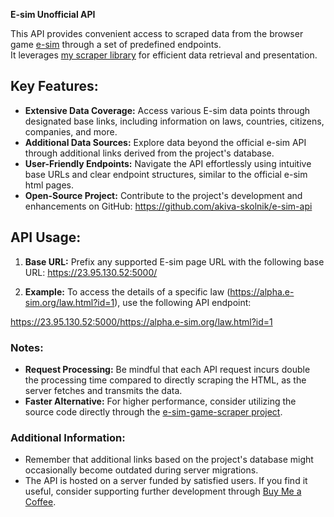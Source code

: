 **E-sim Unofficial API**

This API provides convenient access to scraped data from the browser game [e-sim](https://alpha.e-sim.org) through a set
of predefined endpoints.  
It leverages [my scraper library](https://pypi.org/project/e-sim-game-scraper/) for efficient data retrieval and
presentation.

## Key Features:

* **Extensive Data Coverage:** Access various E-sim data points through designated base links, including information on
  laws, countries, citizens, companies, and more.
* **Additional Data Sources:** Explore data beyond the official e-sim API through additional links derived from the
  project's database.
* **User-Friendly Endpoints:** Navigate the API effortlessly using intuitive base URLs and clear endpoint structures,
  similar to the official e-sim html pages.
* **Open-Source Project:** Contribute to the project's development and enhancements on
  GitHub: https://github.com/akiva-skolnik/e-sim-api

## API Usage:

1. **Base URL:** Prefix any supported E-sim page URL with the following base URL: https://23.95.130.52:5000/

2. **Example:** To access the details of a specific law (https://alpha.e-sim.org/law.html?id=1), use the following API
   endpoint:

https://23.95.130.52:5000/https://alpha.e-sim.org/law.html?id=1

### Notes:

* **Request Processing:** Be mindful that each API request incurs double the processing time compared to directly
  scraping the HTML, as the server fetches and transmits the data.
* **Faster Alternative:** For higher performance, consider utilizing the source code directly through
  the [e-sim-game-scraper project](https://github.com/akiva-skolnik/e-sim-game-scraper).

### Additional Information:

* Remember that additional links based on the project's database might occasionally become outdated during server
  migrations.
* The API is hosted on a server funded by satisfied users. If you find it useful, consider supporting further
  development through [Buy Me a Coffee](https://www.buymeacoffee.com/ripEsim).
